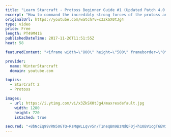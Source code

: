 ```yaml
---
title: "Learn Starcraft - Protoss Beginner Guide #1 (Updated Patch 4.0 FREE TO PLAY)"
excerpt: "How to command the incredibly strong forces of the protoss and cover weaknesses against the other inferior races. Updated for patch 4.0! This guide is not intended for COMPLETELY new players, but those who have played several games/campaign missions and grasp the very basics."
originalUrl: https://youtube.com/watch?v=x3ZkSX0tJg4
type: video
price: Free
length: PT49M41S
publishedDateTime: 2017-11-26T11:51:55Z
heat: 58

featuredContent: "<iframe width=\"800\" height=\"500\" frameborder=\"0\" src=\"https://www.youtube.com/embed/x3ZkSX0tJg4\" allow=\"accelerometer; autoplay; encrypted-media; gyroscope; picture-in-picture\" allowfullscreen></iframe>"

provider:
  name: WinterStarcraft
  domain: youtube.com

topics:
  - StarCraft 2
  - Protoss

images:
  - url: https://i.ytimg.com/vi/x3ZkSX0tJg4/maxresdefault.jpg
    width: 1280
    height: 720
    isCached: true

secured: "+8bNcEq99VRN50GTQ+RsMqWLLqvv5n/T1neqBm9BzNdQF0j+h10BV1cgT6EWiIV9R+ZjMhT0eW/h1hHNHozI9pSB3Gkjnkgqe6QKerNzzppAMjjrOvFdN20SVQBa2Gj4N21O2rN7FX5Caqb7kdF0InAazXHvRGX6DZiDvlVZWJiirPXuidl9LVKDCmqGnm2kgaqSTXZoRO2IeALC6ICH/Sq+GncEVYbA14VTgoK2J3SpRdpHMqX8crbAZKuLgA9vlHc1B2ttky2Rx5mrZFHVHxgab9hfd5vxD3V+qmrJMFOqnTKJtaK/1kY6xlCwmfRkKt/tzkK6083h+Az+vwyJfJ1lNMiM2Kb5lDyAo+ESRUmANarZ6UM2i1iWtGT4SlKGFb3gxyyqu2NOXu62Y0Xw36GViGYXFaaOag477jPqJkOcFqCYSyXqETNRB2+x9/ws;N80dnPu4/0/tII8fRfkNbA=="
---
```



